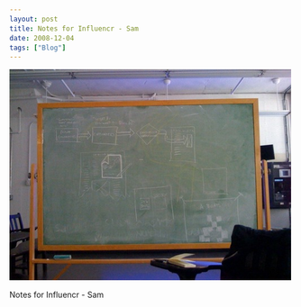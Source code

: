 ```yaml
---
layout: post
title: Notes for Influencr - Sam
date: 2008-12-04
tags: ["Blog"]
---
```


![](k3Im6rfOqh346rsdub2XUKIXo1_500.jpg)  

Notes for Influencr - Sam